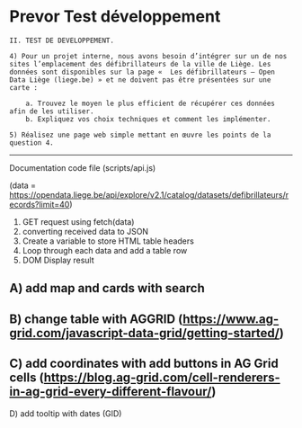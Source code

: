 # Prevor Test développement

    II. TEST DE DEVELOPPEMENT.

    4) Pour un projet interne, nous avons besoin d’intégrer sur un de nos sites l’emplacement des défibrillateurs de la ville de Liège. Les données sont disponibles sur la page «  Les défibrillateurs — Open Data Liège (liege.be) » et ne doivent pas être présentées sur une carte :

        a. Trouvez le moyen le plus efficient de récupérer ces données afin de les utiliser.
        b. Expliquez vos choix techniques et comment les implémenter.

    5) Réalisez une page web simple mettant en œuvre les points de la question 4.

----------------------------------------------------------------------------------

Documentation code file (scripts/api.js)

(data = https://opendata.liege.be/api/explore/v2.1/catalog/datasets/defibrillateurs/records?limit=40)

1. GET request using fetch(data)  
2. converting received data to JSON
3. Create a variable to store HTML table headers
4. Loop through each data and add a table row
5. DOM Display result

A) **add map and cards with search** 
----------------------------------------------------------------------------------
B) **change table with AGGRID** (https://www.ag-grid.com/javascript-data-grid/getting-started/) 
----------------------------------------------------------------------------------
C) **add coordinates with add buttons in AG Grid cells** (https://blog.ag-grid.com/cell-renderers-in-ag-grid-every-different-flavour/)
----------------------------------------------------------------------------------
D) add tooltip with dates (GID)